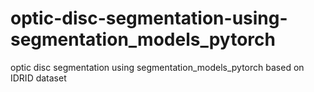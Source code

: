 # optic-disc-segmentation-using-segmentation_models_pytorch
optic disc segmentation using segmentation_models_pytorch based on IDRID dataset
